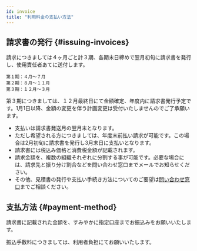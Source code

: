 ```yaml
---
id: invoice
title: "利用料金の支払い方法"
---
```



## 請求書の発行 {#issuing-invoices}

請求につきましては４ヶ月ごと計３期、各期末日締めで翌月初旬に請求書を発行し、使用責任者あてに送付します。

    第１期：４月〜７月
    第２期：８月〜１１月
    第３期：１２月〜３月

第３期につきましては、１２月最終日にて金額確定、年度内に請求書発行予定です。1月1日以降、金額の変更を伴う計画変更は受付いたしませんのでご了承願います。

- 支払いは請求書発送月の翌月末となります。
- ただし希望される方につきましては、年度末前払い請求が可能です。この場合は2月初旬に請求書を発行し3月末日に支払いとなります。
- 請求書には税込み価格と消費税金額が記載されます。
- 請求金額を、複数の組織それぞれに分割する事が可能です。必要な場合には、請求先と振り分け割合などを問い合わせ窓口までメールでお知らせください。
- その他、見積書の発行や支払い手続き方法についてのご要望は[問い合わせ窓口](/application/reference)までご相談ください。

## 支払方法 {#payment-method}

請求書に記載された金額を、すみやかに指定口座までお振込みをお願いいたします。

振込手数料につきましては、利用者負担にてお願いいたします。

 
